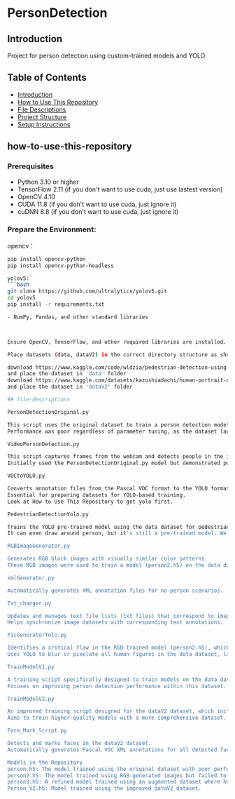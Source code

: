 # PersonDetection

## Introduction
Project for person detection using custom-trained models and YOLO. 


## Table of Contents
- [Introduction](#introduction)
- [How to Use This Repository](#how-to-use-this-repository)
- [File Descriptions](#file-descriptions)
- [Project Structure](#project-structure)
- [Setup Instructions](#setup-instructions)

## how-to-use-this-repository

### Prerequisites
- Python 3.10 or higher
- TensorFlow 2.11 (if you don't want to use cuda, just use lastest version)
- OpenCV 4.10
- CUDA 11.8 (if you don't want to use cuda, just ignore it)
- cuDNN 8.8 (if you don't want to use cuda, just ignore it)

### Prepare the Environment:
opencv：
```bash
pip install opencv-python
pip install opencv-python-headless

yolov5:
```bash
git clone https://github.com/ultralytics/yolov5.git
cd yolov5
pip install -r requirements.txt

- NumPy, Pandas, and other standard libraries



Ensure OpenCV, TensorFlow, and other required libraries are installed.

Place datasets (data, dataV2) in the correct directory structure as shown in the project.

download https://www.kaggle.com/code/wldzia/pedestrian-detection-using-cnn
and place the dataset in 'data' folder
download https://www.kaggle.com/datasets/kazushiadachi/human-portrait-or-not-128128-binary-and-rgb/data
and place the dataset in 'dataV2' folder

## file-descriptions

PersonDetectionOriginal.py

This script uses the original dataset to train a person detection model with two classes: person and person-like.
Performance was poor regardless of parameter tuning, as the dataset lacked images with no-person scenarios.

VideoPersonDetection.py

This script captures frames from the webcam and detects people in the images.
Initially used the PersonDetectionOriginal.py model but demonstrated poor performance. The script has since evolved to test better models.

VOCtoYOLO.py

Converts annotation files from the Pascal VOC format to the YOLO format.
Essential for preparing datasets for YOLO-based training.
Look at How to Use This Repository to get yolo first.

PedestrianDetectionYolo.py

Trains the YOLO pre-trained model using the data dataset for pedestrian detection. YOLO performance is way better than our model.
It can even draw around person, but it's still a pre-trained model. We planed to train our own.

RGBImageGenerator.py

Generates RGB block images with visually similar color patterns.
These RGB images were used to train a model (person2.h5) on the data dataset. However, the resulting model learned to classify based on visual patterns rather than actual person detection.

xmlGenerator.py

Automatically generates XML annotation files for no-person scenarios.

Txt_changer.py

Updates and manages text file lists (txt files) that correspond to image datasets in the 'data' folder.
Helps synchronize image datasets with corresponding text annotations.

PicGeneratorYolo.py

Identifies a critical flaw in the RGB-trained model (person2.h5), which misclassified based on image center color differences rather than actual human features.
Uses YOLO to blur or pixelate all human figures in the data dataset, labeling them as no-person. This augmented dataset was used to train a better model (person3.h5).

TrainModelV1.py

A training script specifically designed to train models on the data dataset.
Focuses on improving person detection performance within this dataset.

TrainModelV2.py

An improved training script designed for the dataV2 dataset, which includes a significantly larger collection of 35,000 images.
Aims to train higher-quality models with a more comprehensive dataset.

Face_Mark_Script.py

Detects and marks faces in the dataV2 dataset.
Automatically generates Pascal VOC XML annotations for all detected faces.

Models in the Repository
person.h5: The model trained using the original dataset with poor performance.
person2.h5: The model trained using RGB-generated images but failed to generalize due to pattern-based learning.
person3.h5: A refined model trained using an augmented dataset where human figures were pixelated, significantly improving performance.
Person_V2.h5: Model trained using the improved dataV2 dataset.







